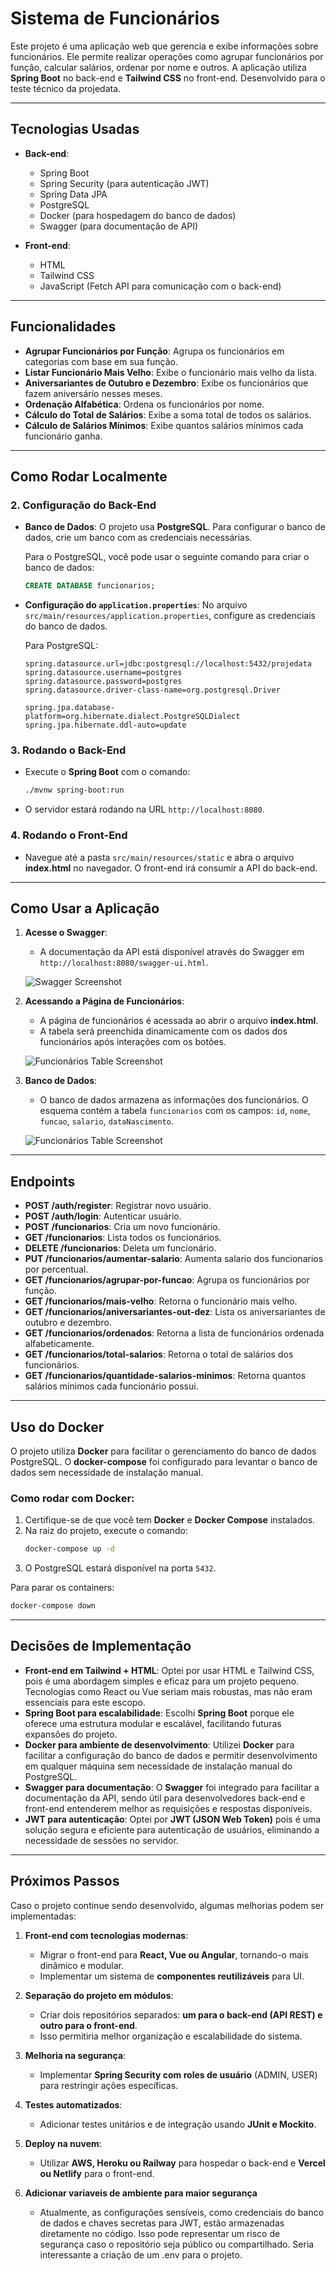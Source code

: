 # Sistema de Funcionários

Este projeto é uma aplicação web que gerencia e exibe informações sobre funcionários. Ele permite realizar operações como agrupar funcionários por função, calcular salários, ordenar por nome e outros. A aplicação utiliza **Spring Boot** no back-end e **Tailwind CSS** no front-end. Desenvolvido para o teste técnico da projedata.

---

## Tecnologias Usadas

- **Back-end**:
    - Spring Boot
    - Spring Security (para autenticação JWT)
    - Spring Data JPA
    - PostgreSQL
    - Docker (para hospedagem do banco de dados)
    - Swagger (para documentação de API)

- **Front-end**:
    - HTML
    - Tailwind CSS
    - JavaScript (Fetch API para comunicação com o back-end)

---

## Funcionalidades

- **Agrupar Funcionários por Função**: Agrupa os funcionários em categorias com base em sua função.
- **Listar Funcionário Mais Velho**: Exibe o funcionário mais velho da lista.
- **Aniversariantes de Outubro e Dezembro**: Exibe os funcionários que fazem aniversário nesses meses.
- **Ordenação Alfabética**: Ordena os funcionários por nome.
- **Cálculo do Total de Salários**: Exibe a soma total de todos os salários.
- **Cálculo de Salários Mínimos**: Exibe quantos salários mínimos cada funcionário ganha.

---

## Como Rodar Localmente

### 2. Configuração do Back-End

- **Banco de Dados**: O projeto usa **PostgreSQL**. Para configurar o banco de dados, crie um banco com as credenciais necessárias.

  Para o PostgreSQL, você pode usar o seguinte comando para criar o banco de dados:

  ```sql
  CREATE DATABASE funcionarios;
  ```

- **Configuração do `application.properties`**: No arquivo `src/main/resources/application.properties`, configure as credenciais do banco de dados.

  Para PostgreSQL:

  ```properties
  spring.datasource.url=jdbc:postgresql://localhost:5432/projedata
  spring.datasource.username=postgres
  spring.datasource.password=postgres
  spring.datasource.driver-class-name=org.postgresql.Driver
  
  spring.jpa.database-platform=org.hibernate.dialect.PostgreSQLDialect
  spring.jpa.hibernate.ddl-auto=update
  ```

### 3. Rodando o Back-End

- Execute o **Spring Boot** com o comando:

  ```bash
  ./mvnw spring-boot:run
  ```

- O servidor estará rodando na URL `http://localhost:8080`.

### 4. Rodando o Front-End

- Navegue até a pasta `src/main/resources/static` e abra o arquivo **index.html** no navegador. O front-end irá consumir a API do back-end.

---

## Como Usar a Aplicação

1. **Acesse o Swagger**:
    - A documentação da API está disponível através do Swagger em `http://localhost:8080/swagger-ui.html`.

   ![Swagger Screenshot](/src/main/resources/assets/swagger.png)

2. **Acessando a Página de Funcionários**:
    - A página de funcionários é acessada ao abrir o arquivo **index.html**.
    - A tabela será preenchida dinamicamente com os dados dos funcionários após interações com os botões.

   ![Funcionários Table Screenshot](/src/main/resources/assets/diagrama.png)

3. **Banco de Dados**:
    - O banco de dados armazena as informações dos funcionários. O esquema contém a tabela `funcionarios` com os campos: `id`, `nome`, `funcao`, `salario`, `dataNascimento`.

   ![Funcionários Table Screenshot](/src/main/resources/assets/tabela.png)

---

## Endpoints
- **POST /auth/register**: Registrar novo usuário.
- **POST /auth/login**: Autenticar usuário.
- **POST /funcionarios**: Cria um novo funcionário.
- **GET /funcionarios**: Lista todos os funcionários.
- **DELETE /funcionarios**: Deleta um funcionário.
- **PUT /funcionarios/aumentar-salario**: Aumenta salario dos funcionarios por percentual.
- **GET /funcionarios/agrupar-por-funcao**: Agrupa os funcionários por função.
- **GET /funcionarios/mais-velho**: Retorna o funcionário mais velho.
- **GET /funcionarios/aniversariantes-out-dez**: Lista os aniversariantes de outubro e dezembro.
- **GET /funcionarios/ordenados**: Retorna a lista de funcionários ordenada alfabeticamente.
- **GET /funcionarios/total-salarios**: Retorna o total de salários dos funcionários.
- **GET /funcionarios/quantidade-salarios-minimos**: Retorna quantos salários mínimos cada funcionário possui.

---

## Uso do Docker

O projeto utiliza **Docker** para facilitar o gerenciamento do banco de dados PostgreSQL. O **docker-compose** foi configurado para levantar o banco de dados sem necessidade de instalação manual.

### Como rodar com Docker:

1. Certifique-se de que você tem **Docker** e **Docker Compose** instalados.
2. Na raiz do projeto, execute o comando:
   ```bash
   docker-compose up -d
   ```
3. O PostgreSQL estará disponível na porta `5432`.

Para parar os containers:
```bash
docker-compose down
```

---

## Decisões de Implementação

- **Front-end em Tailwind + HTML**: Optei por usar HTML e Tailwind CSS, pois é uma abordagem simples e eficaz para um projeto pequeno. Tecnologias como React ou Vue seriam mais robustas, mas não eram essenciais para este escopo.
- **Spring Boot para escalabilidade**: Escolhi **Spring Boot** porque ele oferece uma estrutura modular e escalável, facilitando futuras expansões do projeto.
- **Docker para ambiente de desenvolvimento**: Utilizei **Docker** para facilitar a configuração do banco de dados e permitir desenvolvimento em qualquer máquina sem necessidade de instalação manual do PostgreSQL.
- **Swagger para documentação**: O **Swagger** foi integrado para facilitar a documentação da API, sendo útil para desenvolvedores back-end e front-end entenderem melhor as requisições e respostas disponíveis.
- **JWT para autenticação**: Optei por **JWT (JSON Web Token)** pois é uma solução segura e eficiente para autenticação de usuários, eliminando a necessidade de sessões no servidor.

---

## Próximos Passos

Caso o projeto continue sendo desenvolvido, algumas melhorias podem ser implementadas:

1. **Front-end com tecnologias modernas**:
    - Migrar o front-end para **React, Vue ou Angular**, tornando-o mais dinâmico e modular.
    - Implementar um sistema de **componentes reutilizáveis** para UI.

2. **Separação do projeto em módulos**:
    - Criar dois repositórios separados: **um para o back-end (API REST) e outro para o front-end**.
    - Isso permitiria melhor organização e escalabilidade do sistema.

3. **Melhoria na segurança**:
    - Implementar **Spring Security com roles de usuário** (ADMIN, USER) para restringir ações específicas.

4. **Testes automatizados**:
    - Adicionar testes unitários e de integração usando **JUnit e Mockito**.

5. **Deploy na nuvem**:
    - Utilizar **AWS, Heroku ou Railway** para hospedar o back-end e **Vercel ou Netlify** para o front-end.

6. **Adicionar variaveis de ambiente para maior segurança**
    - Atualmente, as configurações sensíveis, como credenciais do banco de dados e chaves secretas para JWT, estão armazenadas diretamente no código. Isso pode representar um risco de segurança caso o repositório seja público ou compartilhado. Seria interessante a criação de um .env para o projeto.

